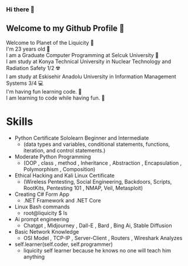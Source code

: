 ### Hi there 👋

<!--
**melihcan1376/melihcan1376** is a ✨ _special_ ✨ repository because its `README.md` (this file) appears on your GitHub profile.

Here are some ideas to get you started:

- 🔭 I’m currently working on ...
- 🌱 I’m currently learning ...
- 👯 I’m looking to collaborate on ...
- 🤔 I’m looking for help with ...
- 💬 Ask me about ...
- 📫 How to reach me: ...
- 😄 Pronouns: ...
- ⚡ Fun fact: ...
-->
## Welcome to my Github Profile 📀
Welcome to Planet of the Liquicity 💎<br/>
I'm 23 years old 🎂<br/>
I am a Graduate Computer Programming at Selcuk University 🏫<br/>
I am study at Konya Technical University in Nuclear Technology and Radiation Safety 1/2 ☢️<br/>
I am study at Eskisehir Anadolu University in Information Management Systems 3/4 💻<br/>
I'm having fun learning code. 🎡    
I am learning to code while having fun. 🎠 <br/>

# Skills
  * Python Certificate Sololearn Beginner and Intermediate
     - (data types and variables, conditional statements, functions, iteration, and control statements.)
  * Moderate Python Programming
     - (OOP , class , method , Inheritance , Abstraction , Encapsulation , Polymorphism , Composition)
  * Ethical Hacking and Kali Linux Certificate
     - (Wireless Pentesting, Social Engineering, Backdoors, Scripts, RootKits, Pentesting 101 , NMAP, Veil, Metasploit)
  * Creating C# Form App
     - .NET Framework and .NET Core
  * Linux Bash commands
     - root@liquicity $ ls
  * Ai prompt engineering
     - Chatgpt , Midjourney , Dall-E , Bard , Bing Ai, Stable Diffusion
  * Basic Network Knowledge
     - OSI Model , TCP-IP , Server-Client , Routers , Wireshark Analyzes
  * self.learner(self.coder, self.programmer)
     - liquicity self learner because he knows no one will teach him anything

